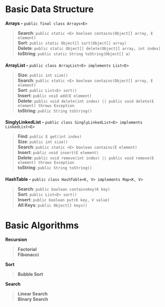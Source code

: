 # Basic Data Structure


**Arrays -** `public final class Arrays<E>`  
> **Search**:   `public static <E> boolean contains(Object[] array, E element)`  \
> **Sort**: `public static Object[] sort(Object[] array)`  \
> **Delete**: `public static Object[] delete(Object[] array, int index)`  \
> **toString**: `public static String toString(Object[] a)` 

####

**ArrayList -** `public class ArrayList<E> implements List<E>` 
> **Size**: `public int size()`  \
> **Search**:   `public static <E> boolean contains(Object[] array, E element)`  \
> **Sort**: `public List<E> sort()`  \
> **Insert**:   `public void add(E element)`  \
> **Delete**: `public void delete(int index) || public void delete(E element) throws Exception`  \
> **toString**: `public String toString()`  

####

**SinglyLinkedList -** `public class SinglyLinkedList<E> implements LinkedList<E>` 
> **Find**: `public E get(int index)`  \
> **Size**: `public int size()`  \
> **Search**:   `public static <E> boolean contains(E element)`  \
> **Insert**:   `public void insert(E element)`  \
> **Delete**: `public void remove(int index) || public void remove(E element) throws Exception`  \
> **toString**: `public String toString()`  

####

**HashTable -** `public class HashTable<K, V> implements Map<K, V>`  
> **Search**:   `public boolean containsKey(K key)`  \
> **Sort**: `public List<E> sort()`  \
> **Insert**:   `public boolean put(K key, V value)`  \
> **All Keys**: `public Object[] keys()`  


# Basic Algorithms

**Recursion** 
> **Factorial** \
> **Fibonacci** 

**Sort** 
> **Bubble Sort** 

**Search** 
> **Linear Search** \
> **Binary Search** 

